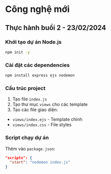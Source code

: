 # Công nghệ mới

## Thực hành buổi 2 - 23/02/2024

### Khởi tạo dự án Node.js

```bash
npm init -y
```

### Cài đặt các dependencies

```bash
npm install express ejs nodemon
```

### Cấu trúc project

1. Tạo file `index.js`
2. Tạo thư mục `views` cho các template
3. Tạo các file giao diện:

- `views/index.ejs` - Template chính
- `views/index.css` - File styles

### Script chạy dự án

Thêm vào `package.json`:

```json
"scripts": {
  "start": "nodemon index.js"
}
```

